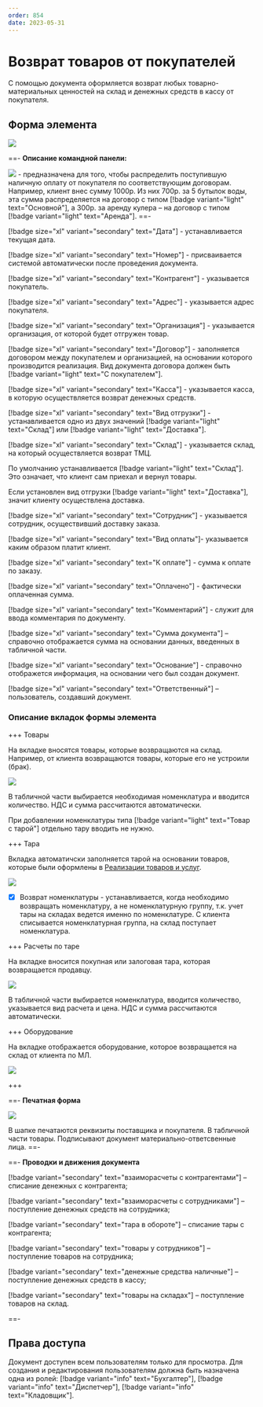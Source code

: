 ```yaml
---
order: 854
date: 2023-05-31
---
```

# Возврат товаров от покупателей

С помощью документа оформляется возврат любых товарно-материальных ценностей на склад и денежных средств в кассу от покупателя.

## Форма элемента

![](/images/Возврат_от_покупателя.jpg)

==- **Описание командной панели:**

![](/images/Разнести_оплаты.jpg) - предназначена для того, чтобы распределить поступившую наличную оплату от покупателя по соответствующим договорам. Например, клиент внес сумму 1000р. Из них 700р. за 5 бутылок воды, эта сумма распределяется на договор с типом [!badge variant="light" text="Основной"], а 300р. за аренду кулера – на договор с типом [!badge variant="light" text="Аренда"].
==-

[!badge size="xl" variant="secondary" text="Дата"] -  устанавливается текущая дата.

[!badge size="xl" variant="secondary" text="Номер"] - присваивается системой автоматически после проведения документа.

[!badge size="xl" variant="secondary" text="Контрагент"] - указывается покупатель.

[!badge size="xl" variant="secondary" text="Адрес"] - указывается адрес покупателя.

[!badge size="xl" variant="secondary" text="Организация"] - указывается организация, от которой будет отгружен товар.

[!badge size="xl" variant="secondary" text="Договор"] - заполняется договором между покупателем и организацией, на основании которого производится реализация. Вид документа договора должен быть [!badge variant="light" text="С покупателем"].

[!badge size="xl" variant="secondary" text="Касса"] - указывается касса, в которую осуществляется возврат денежных средств.

[!badge size="xl" variant="secondary" text="Вид отгрузки"] - устанавливается одно из двух значений [!badge variant="light" text="Склад"] или [!badge variant="light" text="Доставка"]. 

[!badge size="xl" variant="secondary" text="Склад"] - указывается склад, на который осуществляется возврат ТМЦ.

По умолчанию устанавливается [!badge variant="light" text="Склад"]. Это означает, что клиент сам приехал и вернул товары.

Если установлен вид отгрузки [!badge variant="light" text="Доставка"], значит клиенту осуществлена доставка.

[!badge size="xl" variant="secondary" text="Сотрудник"] - указывается сотрудник, осуществивший доставку заказа.

[!badge size="xl" variant="secondary" text="Вид оплаты"]- указывается каким образом платит клиент.

[!badge size="xl" variant="secondary" text="К оплате"] - сумма к оплате по заказу.

[!badge size="xl" variant="secondary" text="Оплачено"] - фактически оплаченная сумма.

[!badge size="xl" variant="secondary" text="Комментарий"] - служит для ввода комментария по документу.

[!badge size="xl" variant="secondary" text="Сумма документа"] – справочно отображается сумма на основании данных, введенных в табличной части.

[!badge size="xl" variant="secondary" text="Основание"] - справочно отображется информация, на основании чего был создан документ.

[!badge size="xl" variant="secondary" text="Ответственный"] – пользователь, создавший документ.

### Описание вкладок формы элемента

+++ Товары

На вкладке вносятся товары, которые возвращаются на склад. Например, от клиента возвращаются товары, которые его не устроили (брак).

![](/images/Вкладка_товары_возврат_от_покупателя.jpg)

В табличной части выбирается необходимая номенклатура и вводится количество. НДС и сумма рассчитаются автоматически.

При добавлении номенклатуры типа [!badge variant="light" text="Товар с тарой"] отдельно тару вводить не нужно.

+++ Тара

Вкладка автоматичски заполняется тарой на основании товаров, которые были оформлены в [Реализации товаров и услуг](/2-описание-справочников-и-документов/2-документы/1-документы-по-работе-с-контрагентами/1-реализация-товаров-и-услуг/).

![](/images/Вкладка_тара_возврат_от_покупателя.jpg)

- [x] Возврат номенклатуры - устанавливается, когда необходимо возвращать номенклатуру, а не номенклатурную группу, т.к. учет тары на складах ведется именно по номенклатуре. С клиента списывается номенклатурная группа, на склад поступает номенклатура.

+++ Расчеты по таре

На вкладке вносится покупная или залоговая тара, которая возвращается продавцу.

![](/images/Вкладка_расчеты_по_таре_возврат_от_покупателя.jpg)

В табличной части выбирается номенклатура, вводится количество, указывается вид расчета и цена. НДС и сумма рассчитаются автоматически.

+++ Оборудование

На вкладке отображается оборудование, которое возвращается на склад от клиента по МЛ.

![](/images/Вкладка_оборудование_возврат_от_покупателя.jpg)

+++

==- **Печатная форма**

![](/images/Печатная_форма_возврат_от_покупателя.jpg)

В шапке печатаются реквизиты поставщика и покупателя. В табличной части товары. Подписывают документ материально-ответсвенные лица.
==-

==- **Проводки и движения документа**

[!badge variant="secondary" text="взаиморасчеты с контрагентами"] – списание денежных с контрагента;

[!badge variant="secondary" text="взаиморасчеты с сотрудниками"] – поступление денежных средств на сотрудника;

[!badge variant="secondary" text="тара в обороте"] – списание тары с контрагента;

[!badge variant="secondary" text="товары у сотрудников"] – поступление товаров на сотрудника;

[!badge variant="secondary" text="денежные средства наличные"] – поступление денежных средств в кассу;

[!badge variant="secondary" text="товары на складах"] – поступление товаров на склад.

==-

## Права доступа

Документ доступен всем пользователям только для просмотра. Для создания и редактирования пользователям должна быть назначена одна из ролей: [!badge variant="info" text="Бухгалтер"], [!badge variant="info" text="Диспетчер"], [!badge variant="info" text="Кладовщик"].

